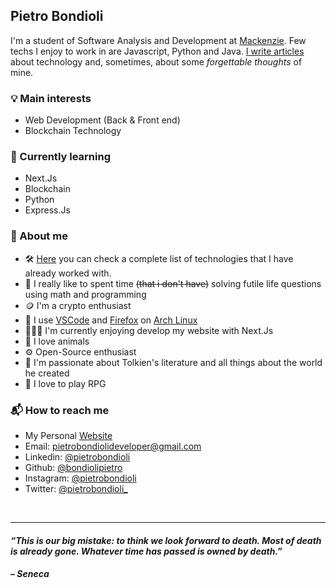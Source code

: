 ##  Pietro Bondioli
I'm a student of Software Analysis and Development at [Mackenzie](https://www.mackenzie.br/). Few techs I enjoy to work in are Javascript, Python and Java. [I write articles](https://www.pietrobondioli.com.br/articles) about technology and, sometimes, about some _forgettable thoughts_ of mine.

### 💡 Main interests
- Web Development (Back & Front end)
- Blockchain Technology

### 🌱 Currently learning
- Next.Js
- Blockchain
- Python
- Express.Js

### 🤔 About me
- 🛠️ [Here](https://www.pietrobondioli.com.br/about) you can check a complete list of technologies that I have already worked with.
- 👾 I really like to spent time ~~(that i don't have)~~ solving futile life questions using math and programming
- 🪙 I'm a crypto enthusiast
- 💼 I use [VSCode](https://code.visualstudio.com/) and [Firefox](https://www.mozilla.org/en-US/firefox/) on [Arch Linux](https://archlinux.org/)
- 👨🏻‍💻 I'm currently enjoying develop my website with Next.Js
- 🐶 I love animals
- ⚙️ Open-Source enthusiast
- 🐉 I'm passionate about Tolkien's literature and all things about the world he created
- 🧙 I love to play RPG

### 📬 How to reach me
- My Personal [Website](https://www.pietrobondioli.com.br/)
- Email: [pietrobondiolideveloper@gmail.com](mailto:pietrobondiolideveloper@gmail.com)
- Linkedin: [@pietrobondioli](https://www.linkedin.com/in/pietrobondioli/)
- Github: [@bondiolipietro](https://github.com/bondiolipietro)
- Instagram: [@pietrobondioli](https://www.instagram.com/pietrobondioli/)
- Twitter: [@pietrobondioli_](https://twitter.com/pietro_bondioli)

<br />

---

#### _“This is our big mistake: to think we look forward to death. Most of death is already gone. Whatever time has passed is owned by death.”_

#### _– Seneca_
